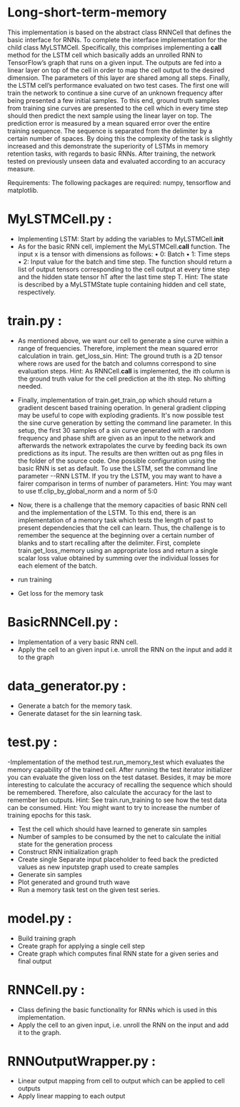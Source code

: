 # Long-short-term-memory

This implementation is based on the abstract class RNNCell that defines the basic interface for RNNs. To complete the interface implementation for the child class MyLSTMCell. Specifically, this comprises implementing a __call__ method for the LSTM cell which basically adds an unrolled RNN to TensorFlow’s graph that runs on a given input. The outputs are fed into a linear layer on top of the cell in order to map the cell output to the desired dimension. The parameters of this layer are shared among all steps. Finally, the LSTM cell’s performance evaluated on two test cases. The first one will train the network to continue a sine curve of an unknown frequency after being presented a few initial samples. To this end, ground truth samples from training sine curves are presented to the cell which in every time step should then predict the next sample using the linear layer on top. The prediction error is measured by a mean squared error over the entire training sequence. The sequence is separated from the delimiter by a certain number of spaces. By doing this the complexity of the task is slightly increased and this demonstrate the superiority of LSTMs in memory retention tasks, with regards to basic RNNs. After training, the network tested on previously unseen data and evaluated according to an accuracy measure.

Requirements: The following packages are required: numpy, tensorflow and matplotlib.

# MyLSTMCell.py :

- Implementing LSTM: Start by adding the variables to MyLSTMCell.__init__
- As for the basic RNN cell, implement the MyLSTMCell.__call__ function.
    The input x is a tensor with dimensions as follows:
    • 0: Batch
    • 1: Time steps
    • 2: Input value for the batch and time step.
    The function should return a list of output tensors corresponding to the cell output at every time step and the hidden state tensor hT after the last time step T.
    Hint: The state is described by a MyLSTMState tuple containing hidden and cell state, respectively.     

# train.py :
- As mentioned above, we want our cell to generate a sine curve within a range of frequencies. Therefore, implement the mean squared error calculation in train.
get_loss_sin.
  Hint: The ground truth is a 2D tensor where rows are used for the batch and columns correspond to sine evaluation steps.
  Hint: As RNNCell.__call__ is implemented, the ith column is the ground truth value for the cell prediction at the ith step. No shifting needed.

- Finally, implementation of train.get_train_op which should return a gradient descent based training operation. In general gradient clipping may be useful to cope with exploding gradients. It's now possible test the sine curve generation by setting the command line parameter. In this setup, the first 30 samples of a sin curve generated with a random frequency and phase shift are given as an input to the network and afterwards the network extrapolates the curve by feeding back its own predictions as its input. The results are then written out as png files in the folder of the source code. One possible configuration using the basic RNN is set as default. To use the LSTM, set the command line parameter --RNN LSTM. If you try the LSTM, you may want to have a fairer comparison in terms of number of parameters. 
  Hint: You may want to use tf.clip_by_global_norm and a norm of 5:0 
  
- Now, there is a challenge that the memory capacities of basic RNN cell and the implementation of the LSTM. To this end, there is an implementation of a memory task which tests the length of past to present dependencies that the cell can learn. Thus, the challenge is to remember the sequence at the beginning over a certain number of blanks and to start recalling after the delimiter. First, complete train.get_loss_memory using an appropriate loss and return a single scalar loss value obtained by summing over the individual losses for each element of the batch.

- run training 
- Get loss for the memory task

# BasicRNNCell.py :
- Implementation of a very basic RNN cell.
- Apply the cell to an given input i.e. unroll the RNN on the input and add it to the graph

# data_generator.py :
- Generate a batch for the memory task.
- Generate dataset for the sin learning task.



# test.py :
-Implementation of the method test.run_memory_test which evaluates the memory capability of the trained cell. After running the test iterator initializer you can evaluate the given loss on the test dataset. Besides, it may be more interesting to calculate the accuracy of recalling the sequence which should be remembered. Therefore, also calculate the accuracy for the last to remember len outputs.
  Hint: See train.run_training to see how the test data can be consumed.
  Hint: You might want to try to increase the number of training epochs for this task.
  
- Test the cell which should have learned to generate sin samples
- Number of samples to be consumed by the net to calculate the initial state for the generation process
- Construct RNN initialization graph
- Create single Separate input placeholder to feed back the predicted values as new inputstep graph used to create samples
- Generate sin samples
- Plot generated and ground truth wave
- Run a memory task test on the given test series.

# model.py :
- Build training graph
- Create graph for applying a single cell step
- Create graph which computes final RNN state for a given series and final output

# RNNCell.py :
- Class defining the basic functionality for RNNs which is used in this implementation.
- Apply the cell to an given input, i.e. unroll the RNN on the input and add it to the graph.
  
# RNNOutputWrapper.py :
- Linear output mapping from cell to output which can be applied to cell outputs
- Apply linear mapping to each output



